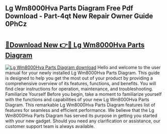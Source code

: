 ## Lg Wm8000Hva Parts Diagram Free Pdf Download - Part-4qt New Repair Owner Guide 0PhCz

# <h2><a href="http://dfjteqp.blite.top/?on=Lg+Wm8000Hva+Parts+Diagram">🔗Download New 👉🔴 Lg Wm8000Hva Parts Diagram</a></h2>

[![Lg Wm8000Hva Parts Diagram download](https://i.imgur.com/lujVjoI.png)](http://dfjteqp.blite.top/?on=Lg+Wm8000Hva+Parts+Diagram)
Hello and welcome to the user manual for your newly installed Lg Wm8000Hva Parts Diagram. This guide is designed to help you get the most out of your product by providing a comprehensive overview of its features, functions, and benefits. You will find clear instructions for operation, maintenance, and troubleshooting. Familiarize Yourself Before you begin, take a moment to familiarize yourself with the functions and capabilities of your new Lg Wm8000Hva Parts Diagram. This remarkable Lg Wm8000Hva Parts Diagram features list of features for seamless and efficient performance. We believe that the Lg Wm8000Hva Parts Diagram has served its purpose in getting you started with your new gadget. Should you need any clarification or assistance, our customer support team is always available.
